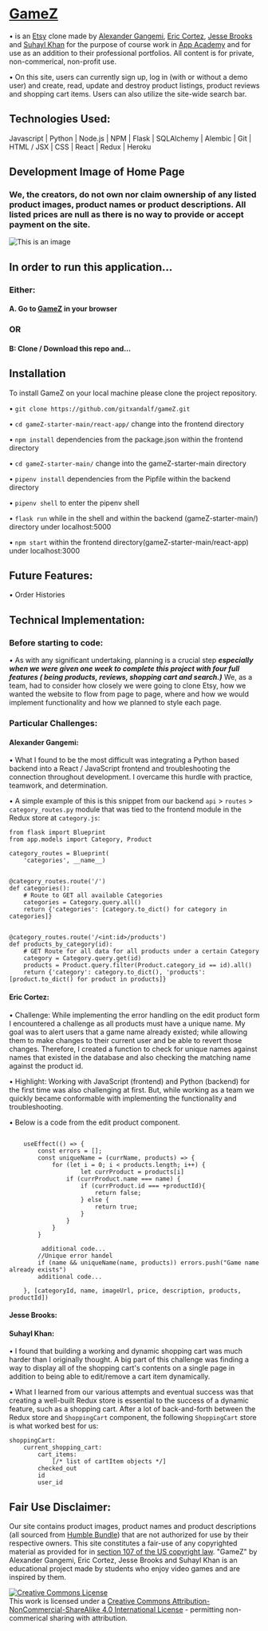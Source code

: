 # [GameZ](https://gamez-aa.herokuapp.com/)

• is an [Etsy](https://etsy.com/) clone made by [Alexander Gangemi](https://www.linkedin.com/in/alexander-gangemi/), [Eric Cortez](https://www.linkedin.com/in/eric-cortez-0101/), [Jesse Brooks](https://www.linkedin.com/in/jesse-brooks-8a6718229/) and [Suhayl Khan](https://www.linkedin.com/in/suhayl-khan-48601a193/) for the purpose of course work in [App Academy](https://www.appacademy.io/) and for use as an addition to their professional portfolios. All content is for private, non-commerical, non-profit use.

• On this site, users can currently sign up, log in (with or without a demo user) and create, read, update and destroy product listings, product reviews and shopping cart items. Users can also utilize the site-wide search bar.

## Technologies Used:

Javascript | Python | Node.js | NPM | Flask | SQLAlchemy | Alembic | Git | HTML / JSX | CSS | React | Redux | Heroku

## Development Image of Home Page
### We, the creators, do not own nor claim ownership of any listed product images, product names or product descriptions. All listed prices are null as there is no way to provide or accept payment on the site. 
![This is an image](https://i.imgur.com/xRXYUr1.png)

## In order to run this application...

### Either:

#### A. Go to [GameZ](https://gamez-aa.herokuapp.com/) in your browser 

### OR 

#### B: Clone / Download this repo and...

## Installation 

To install GameZ on your local machine please clone the project repository. 

•  `git clone https://github.com/gitxandalf/gameZ.git`

•  `cd gameZ-starter-main/react-app/` change into the frontend directory 

•  `npm install` dependencies from the package.json within the frontend directory 

•  `cd gameZ-starter-main/` change into the gameZ-starter-main directory 

•  `pipenv install` dependencies from the Pipfile within the backend directory

•  `pipenv shell` to enter the pipenv shell 

•  `flask run` while in the shell and within the backend (gameZ-starter-main/) directory under localhost:5000

•  `npm start` within the frontend directory(gameZ-starter-main/react-app) under localhost:3000

## Future Features:

• Order Histories

## Technical Implementation:

### Before starting to code:

• As with any significant undertaking, planning is a crucial step ***especially when we were given one week to complete this project with four full features ( being products, reviews, shopping cart and search.)*** We, as a team, had to consider how closely we were going to clone Etsy, how we wanted the website to flow from page to page, where and how we would implement functionality and how we planned to style each page.

### Particular Challenges:

#### Alexander Gangemi:
• What I found to be the most difficult was integrating a Python based backend into a React / JavaScript frontend and troubleshooting the connection throughout development. I overcame this hurdle with practice, teamwork, and determination.

• A simple example of this is this snippet from our backend `api` > `routes` > `category_routes.py` module that was tied to the frontend module in the Redux store at `category.js`:



    from flask import Blueprint
    from app.models import Category, Product

    category_routes = Blueprint(
        'categories', __name__)


    @category_routes.route('/')
    def categories():
        # Route to GET all available Categories
        categories = Category.query.all()
        return {'categories': [category.to_dict() for category in categories]}


    @category_routes.route('/<int:id>/products')
    def products_by_category(id):
        # GET Route for all data for all products under a certain Category
        category = Category.query.get(id)
        products = Product.query.filter(Product.category_id == id).all()
        return {'category': category.to_dict(), 'products': [product.to_dict() for product in products]}


#### Eric Cortez:

• Challenge: While implementing the error handling on the edit product form I encountered a challenge as all products must have a unique name. My goal was 
  to alert users that a game name already existed; while allowing them to make changes to their current user and be able to revert those changes. 
  Therefore, I created a function to check for unique names against names that existed in the database and also checking the matching name against the product id. 


• Highlight: Working with JavaScript (frontend) and Python (backend) for the first time was also challenging at first. But, while working as a team we quickly became conformable 
  with implementing the functionality and troubleshooting. 

• Below is a code from the edit product component.   

```

    useEffect(() => {
        const errors = [];
        const uniqueName = (currName, products) => {
            for (let i = 0; i < products.length; i++) {
                    let currProduct = products[i]
                if (currProduct.name === name) {
                    if (currProduct.id === +productId){
                        return false;
                    } else {
                        return true;
                    }
                }
            }
        }

         additional code...
        //Unique error handel
        if (name && uniqueName(name, products)) errors.push("Game name already exists")
        additional code...

    }, [categoryId, name, imageUrl, price, description, products, productId])

```

#### Jesse Brooks:

#### Suhayl Khan:

• I found that building a working and dynamic shopping cart was much harder than I originally thought. A big part of this challenge was finding a way to display all of the shopping cart's contents on a single page in addition to being able to edit/remove a cart item dynamically. 

• What I learned from our various attempts and eventual success was that creating a well-built Redux store is essential to the success of a dynamic feature, such as a shopping cart. After a lot of back-and-forth between the Redux store and `ShoppingCart` component, the following `ShoppingCart` store is what worked best for us:

    shoppingCart:
        current_shopping_cart:
            cart_items:
                [/* list of cartItem objects */]
            checked_out
            id
            user_id

## Fair Use Disclaimer:
Our site contains product images, product names and product descriptions (all sourced from [Humble Bundle](https://www.humblebundle.com/)) that are not authorized for use by their respective owners. This site constitutes a fair-use of any copyrighted material as provided for in [section 107 of the US copyright law](https://codes.findlaw.com/us/title-17-copyrights/17-usc-sect-107.html). "GameZ" by Alexander Gangemi, Eric Cortez, Jesse Brooks and Suhayl Khan is an educational project made by students who enjoy video games and are inspired by them.

<a rel="license" href="http://creativecommons.org/licenses/by-nc-sa/4.0/"><img alt="Creative Commons License" style="border-width:0" src="https://i.creativecommons.org/l/by-nc-sa/4.0/88x31.png" /></a><br />This work is licensed under a <a rel="license" href="http://creativecommons.org/licenses/by-nc-sa/4.0/">Creative Commons Attribution-NonCommercial-ShareAlike 4.0 International License</a> - permitting non-commerical sharing with attribution.
